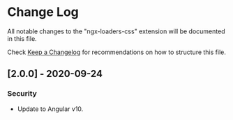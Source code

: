 # Change Log

All notable changes to the "ngx-loaders-css" extension will be documented in this file.

Check [Keep a Changelog](http://keepachangelog.com/) for recommendations on how to structure this file.

## [2.0.0] - 2020-09-24

### Security

- Update to Angular v10.
